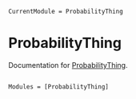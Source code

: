 ```@meta
CurrentModule = ProbabilityThing
```

# ProbabilityThing

Documentation for [ProbabilityThing](https://github.com/lyashevska/ProbabilityThing.jl).

```@index
```

```@autodocs
Modules = [ProbabilityThing]
```
